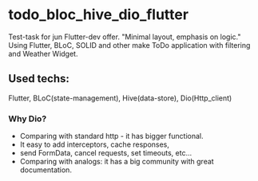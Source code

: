 # todo_bloc_hive_dio_flutter

Test-task for jun Flutter-dev offer.
"Minimal layout, emphasis on logic."
Using Flutter, BLoC, SOLID and other make ToDo application with filtering and Weather Widget.

## Used techs:
Flutter, BLoC(state-management), Hive(data-store), Dio(Http_client)

### Why Dio?
* Comparing with standard http - it has bigger functional.
* It easy to add interceptors, cache responses,
* send FormData, cancel requests, set timeouts, etc...
* Comparing with analogs: it has a big community with great documentation.